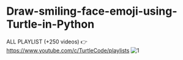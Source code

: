 # Draw-smiling-face-emoji-using-Turtle-in-Python
ALL PLAYLIST (+250 videos) 👉 https://www.youtube.com/c/TurtleCode/playlists
![1](https://user-images.githubusercontent.com/85156399/192784993-9b7f3479-2d4a-451e-8b7d-c907c6af0b60.png)
